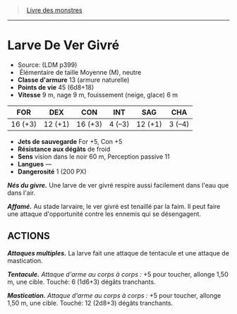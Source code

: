 ﻿> [Livre des monstres](tome_of_beasts.md)

---

# Larve De Ver Givré

- Source: (LDM p399)
-  Élémentaire de taille Moyenne (M), neutre
- **Classe d'armure** 13 (armure naturelle)
- **Points de vie** 45 (6d8+18)
- **Vitesse** 9 m, nage 9 m, fouissement (neige, glace) 6 m

|FOR|DEX|CON|INT|SAG|CHA|
|---|---|---|---|---|---|
|16 (+3)|12 (+1)|16 (+3)|4 (–3)|12 (+1)|3 (–4)|

- **Jets de sauvegarde** For +5, Con +5
- **Résistance aux dégâts** de froid
- **Sens** vision dans le noir 60 m, Perception passive 11
- **Langues** —
- **Dangerosité** 1 (200 PX)

**_Nés du givre._** Une larve de ver givré respire aussi facilement dans l'eau que dans l'air.

**_Affamé._** Au stade larvaire, le ver givré est tenaillé par la faim. Il peut faire une attaque d'opportunité contre les ennemis qui se désengagent.

## ACTIONS

**_Attaques multiples._** La larve fait une attaque de tentacule et une attaque de mastication.

**_Tentacule._** _Attaque d'arme au corps à corps :_ +5 pour toucher, allonge 1,50 m, une cible. Touché: 6 (1d6+3) dégâts tranchants.

**_Mastication._** _Attaque d'arme au corps à corps :_ +5 pour toucher, allonge 1,50 m, une cible. Touché: 12 (2d8+3) dégâts tranchants.

